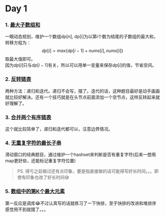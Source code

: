 # Day 1
### 1. [最大子数组和](https://leetcode-cn.com/problems/maximum-subarray/)
一眼动态规划，维护一个数组dp[n], dp[i]为以第i个数为结尾的子数组的最大和，转移方程为：
$$dp[i] = max\{dp[i-1] + nums[i], nums[i]\}$$
取最大值即可。  
因为$dp[i]$只与$dp[i-1]$有关，所以可以用单一变量来保存$dp[i]$的值，节省空间。

### 2. [反转链表](https://leetcode-cn.com/problems/reverse-linked-list/)
两种方法：递归和迭代。递归不会写，摆了。迭代的话，这种题目最好是动手画画就比较好解决。还有一个技巧就是在头节点前面添加一个空节点，这样反转起来就好理解了。  

### 3. [合并两个有序链表](https://leetcode-cn.com/problems/merge-two-sorted-lists/)
这个就比较简单了，递归和迭代都可以，注意边界情况。

### 4. [无重复字符的最长子串](https://leetcode-cn.com/problems/longest-substring-without-repeating-characters/)
滑动窗口的经典题目，通过维护一个hashset来判断是否有重复字符(后来一想用map更好些，还能标记重复字符位置)  
>PS. 得亏之前做过还有点印象，要是指直接做的话可能得写好长时间。。。即使有印象也改了好长时间😅
### 5. [数组中的第K个最大元素](https://leetcode-cn.com/problems/kth-largest-element-in-an-array/)
第一反应是调库😂不过认真写的话就练习了一下快排，至于快排的改进和堆排序感觉用不到就摆了。。。